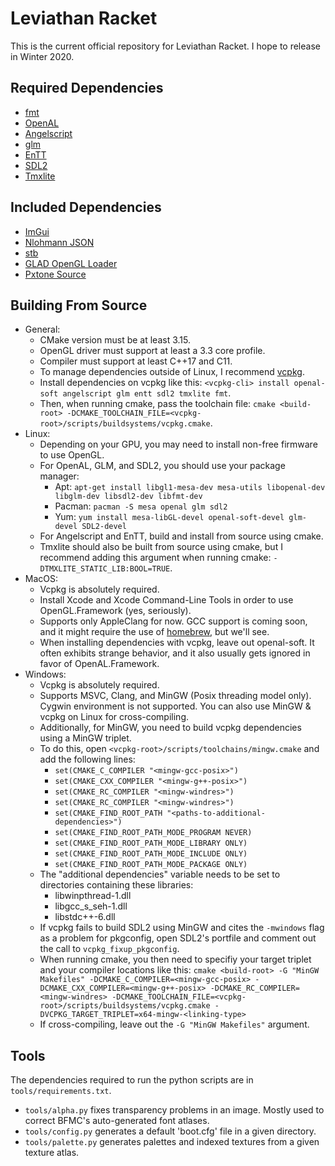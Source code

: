 # Leviathan Racket
This is the current official repository for Leviathan Racket.
I hope to release in Winter 2020.
## Required Dependencies
- [fmt](https://github.com/fmtlib/fmt)
- [OpenAL](https://github.com/kcat/openal-soft)
- [Angelscript](https://github.com/codecat/angelscript-mirror)
- [glm](https://github.com/g-truc/glm)
- [EnTT](https://github.com/skypjack/entt)
- [SDL2](https://www.libsdl.org/download-2.0.php)
- [Tmxlite](https://github.com/fallahn/tmxlite)
## Included Dependencies
- [ImGui](https://github.com/ocornut/imgui)
- [Nlohmann JSON](https://github.com/nlohmann/json)
- [stb](https://github.com/nothings/stb)
- [GLAD OpenGL Loader](https://glad.dav1d.de)
- [Pxtone Source](https://pxtone.org/developer)
## Building From Source
- General:
  - CMake version must be at least 3.15.
  - OpenGL driver must support at least a 3.3 core profile.
  - Compiler must support at least C++17 and C11.
  - To manage dependencies outside of Linux, I recommend [vcpkg](https://github.com/microsoft/vcpkg).
  - Install dependencies on vcpkg like this: `<vcpkg-cli> install openal-soft angelscript glm entt sdl2 tmxlite fmt`.
  - Then, when running cmake, pass the toolchain file: `cmake <build-root> -DCMAKE_TOOLCHAIN_FILE=<vcpkg-root>/scripts/buildsystems/vcpkg.cmake`.
- Linux:
  - Depending on your GPU, you may need to install non-free firmware to use OpenGL.
  - For OpenAL, GLM, and SDL2, you should use your package manager:
    - Apt: `apt-get install libgl1-mesa-dev mesa-utils libopenal-dev libglm-dev libsdl2-dev libfmt-dev`
    - Pacman: `pacman -S mesa openal glm sdl2`
    - Yum: `yum install mesa-libGL-devel openal-soft-devel glm-devel SDL2-devel`
  - For Angelscript and EnTT, build and install from source using cmake.
  - Tmxlite should also be built from source using cmake, but I recommend adding this argument when running cmake: `-DTMXLITE_STATIC_LIB:BOOL=TRUE`.
- MacOS:
  - Vcpkg is absolutely required.
  - Install Xcode and Xcode Command-Line Tools in order to use OpenGL.Framework (yes, seriously).
  - Supports only AppleClang for now. GCC support is coming soon, and it might require the use of [homebrew](https://brew.sh/), but we'll see.
  - When installing dependencies with vcpkg, leave out openal-soft. It often exhibits strange behavior, and it also usually gets ignored in favor of OpenAL.Framework.
- Windows:
  - Vcpkg is absolutely required.
  - Supports MSVC, Clang, and MinGW (Posix threading model only). Cygwin environment is not supported. You can also use MinGW & vcpkg on Linux for cross-compiling.
  - Additionally, for MinGW, you need to build vcpkg dependencies using a MinGW triplet.
  - To do this, open `<vcpkg-root>/scripts/toolchains/mingw.cmake` and add the following lines:
    - `set(CMAKE_C_COMPILER "<mingw-gcc-posix>")`
    - `set(CMAKE_CXX_COMPILER "<mingw-g++-posix>")`
    - `set(CMAKE_RC_COMPILER "<mingw-windres>")`
    - `set(CMAKE_RC_COMPILER "<mingw-windres>")`
    - `set(CMAKE_FIND_ROOT_PATH "<paths-to-additional-dependencies>")`
    - `set(CMAKE_FIND_ROOT_PATH_MODE_PROGRAM NEVER)`
    - `set(CMAKE_FIND_ROOT_PATH_MODE_LIBRARY ONLY)`
    - `set(CMAKE_FIND_ROOT_PATH_MODE_INCLUDE ONLY)`
    - `set(CMAKE_FIND_ROOT_PATH_MODE_PACKAGE ONLY)`
  - The "additional dependencies" variable needs to be set to directories containing these libraries:
    - libwinpthread-1.dll
    - libgcc_s_seh-1.dll
    - libstdc++-6.dll
  - If vcpkg fails to build SDL2 using MinGW and cites the `-mwindows` flag as a problem for pkgconfig, open SDL2's portfile and comment out the call to `vcpkg_fixup_pkgconfig`.
  - When running cmake, you then need to specifiy your target triplet and your compiler locations like this: `cmake <build-root> -G "MinGW Makefiles" -DCMAKE_C_COMPILER=<mingw-gcc-posix> -DCMAKE_CXX_COMPILER=<mingw-g++-posix> -DCMAKE_RC_COMPILER=<mingw-windres> -DCMAKE_TOOLCHAIN_FILE=<vcpkg-root>/scripts/buildsystems/vcpkg.cmake -DVCPKG_TARGET_TRIPLET=x64-mingw-<linking-type>`
  - If cross-compiling, leave out the `-G "MinGW Makefiles"` argument.
## Tools
The dependencies required to run the python scripts are in `tools/requirements.txt`.
- `tools/alpha.py` fixes transparency problems in an image. Mostly used to correct BFMC's auto-generated font atlases.
- `tools/config.py` generates a default 'boot.cfg' file in a given directory.
- `tools/palette.py` generates palettes and indexed textures from a given texture atlas.

